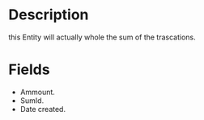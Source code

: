 # Description
this Entity will actually whole the sum of the trascations.

# Fields
- Ammount.
- SumId.
- Date created.
